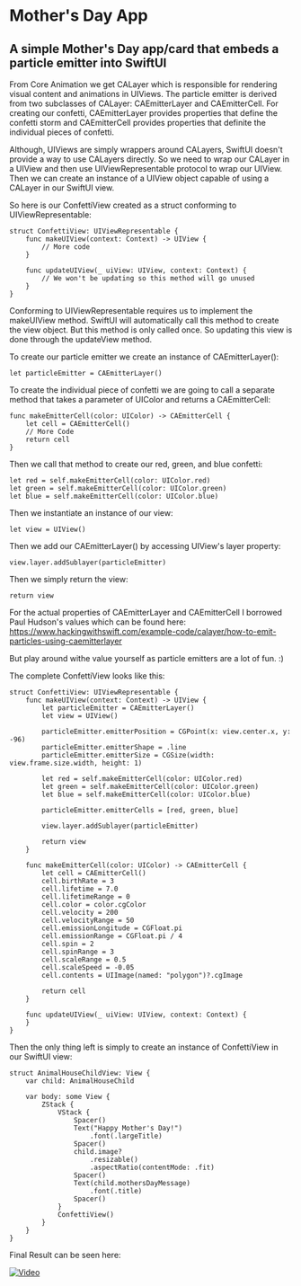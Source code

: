 # Mother's Day App
## A simple Mother's Day app/card that embeds a particle emitter into SwiftUI

From Core Animation we get CALayer which is responsible for rendering visual content and animations in UIViews. The particle emitter is derived from two subclasses of CALayer: CAEmitterLayer and CAEmitterCell. For creating our confetti, CAEmitterLayer provides properties that define the confetti storm and CAEmitterCell provides properties that definite the individual pieces of confetti. 

Although, UIViews are simply wrappers around CALayers, SwiftUI doesn't provide a way to use CALayers directly. So we need to wrap our CALayer in a UIView and then use UIViewRepresentable protocol to wrap our UIView. Then we can create an instance of a UIView object capable of using a CALayer in our SwiftUI view. 

So here is our ConfettiView created as a struct conforming to UIViewRepresentable:

    struct ConfettiView: UIViewRepresentable {
        func makeUIView(context: Context) -> UIView {
            // More code
        }

        func updateUIView(_ uiView: UIView, context: Context) {
            // We won't be updating so this method will go unused
        }
    }
    
Conforming to UIViewRepresentable requires us to implement the makeUIView method. SwiftUI will automatically call this method to create the view object. But this method is only called once. So updating this view is done through the updateView method.
  
To create our particle emitter we create an instance of CAEmitterLayer():

    let particleEmitter = CAEmitterLayer()

To create the individual piece of confetti we are going to call a separate method that takes a parameter of UIColor and returns a CAEmitterCell:

    func makeEmitterCell(color: UIColor) -> CAEmitterCell {
        let cell = CAEmitterCell()
        // More Code
        return cell
    }
      
Then we call that method to create our red, green, and blue confetti:

    let red = self.makeEmitterCell(color: UIColor.red)
    let green = self.makeEmitterCell(color: UIColor.green)
    let blue = self.makeEmitterCell(color: UIColor.blue)
  
Then we instantiate an instance of our view:

    let view = UIView()
  
Then we add our CAEmitterLayer() by accessing UIView's layer property:

    view.layer.addSublayer(particleEmitter)
  
Then we simply return the view:

    return view
    
For the actual properties of CAEmitterLayer and CAEmitterCell I borrowed Paul Hudson's values which can be found here: https://www.hackingwithswift.com/example-code/calayer/how-to-emit-particles-using-caemitterlayer 

But play around withe value yourself as particle emitters are a lot of fun. :) 

The complete ConfettiView looks like this: 
  
    struct ConfettiView: UIViewRepresentable {
        func makeUIView(context: Context) -> UIView {
            let particleEmitter = CAEmitterLayer()
            let view = UIView()

            particleEmitter.emitterPosition = CGPoint(x: view.center.x, y: -96)
            particleEmitter.emitterShape = .line
            particleEmitter.emitterSize = CGSize(width: view.frame.size.width, height: 1)

            let red = self.makeEmitterCell(color: UIColor.red)
            let green = self.makeEmitterCell(color: UIColor.green)
            let blue = self.makeEmitterCell(color: UIColor.blue)

            particleEmitter.emitterCells = [red, green, blue]

            view.layer.addSublayer(particleEmitter)

            return view
        }
    
        func makeEmitterCell(color: UIColor) -> CAEmitterCell {
            let cell = CAEmitterCell()
            cell.birthRate = 3
            cell.lifetime = 7.0
            cell.lifetimeRange = 0
            cell.color = color.cgColor
            cell.velocity = 200
            cell.velocityRange = 50
            cell.emissionLongitude = CGFloat.pi
            cell.emissionRange = CGFloat.pi / 4
            cell.spin = 2
            cell.spinRange = 3
            cell.scaleRange = 0.5
            cell.scaleSpeed = -0.05
            cell.contents = UIImage(named: "polygon")?.cgImage

            return cell
        }

        func updateUIView(_ uiView: UIView, context: Context) {
        }
    }
  
Then the only thing left is simply to create an instance of ConfettiView in our SwiftUI view:

    struct AnimalHouseChildView: View {
        var child: AnimalHouseChild
    
        var body: some View {
            ZStack {
                VStack {
                    Spacer()
                    Text("Happy Mother's Day!")
                        .font(.largeTitle)
                    Spacer()
                    child.image?
                        .resizable()
                        .aspectRatio(contentMode: .fit)
                    Spacer()
                    Text(child.mothersDayMessage)
                        .font(.title)
                    Spacer()
                }
                ConfettiView()
            }
        }
    }
 
Final Result can be seen here:

[![Video](http://img.youtube.com/vi/R9CEKy4DSoM/0.jpg)](https://youtu.be/R9CEKy4DSoM "Video")
